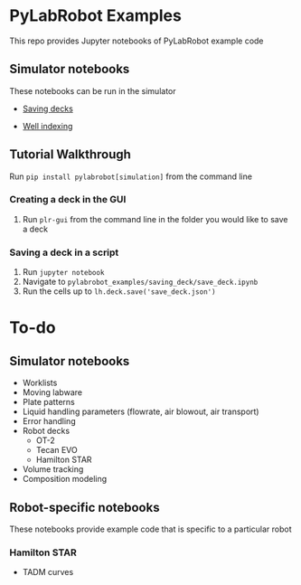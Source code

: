 # PyLabRobot Examples
This repo provides Jupyter notebooks of PyLabRobot example code


## Simulator notebooks
These notebooks can be run in the simulator

* [Saving decks](saving_deck)

* [Well indexing](Indexing_Resources.ipynb)

## Tutorial Walkthrough
Run `pip install pylabrobot[simulation]` from the command line

### Creating a deck in the GUI
1. Run `plr-gui` from the command line in the folder you would like to save a deck 

### Saving a deck in a script
1. Run `jupyter notebook`
2. Navigate to `pylabrobot_examples/saving_deck/save_deck.ipynb`
3. Run the cells up to `lh.deck.save('save_deck.json')`

# To-do
## Simulator notebooks
* Worklists
* Moving labware
* Plate patterns
* Liquid handling parameters (flowrate, air blowout, air transport)
* Error handling
* Robot decks
    * OT-2
    * Tecan EVO
    * Hamilton STAR
* Volume tracking
* Composition modeling

## Robot-specific notebooks
These notebooks provide example code that is specific to a particular robot

### Hamilton STAR
* TADM curves
